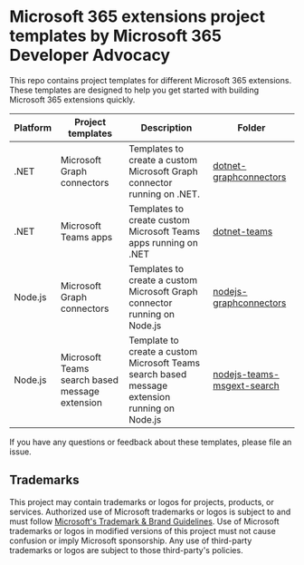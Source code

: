 # Microsoft 365 extensions project templates by Microsoft 365 Developer Advocacy

This repo contains project templates for different Microsoft 365 extensions. These templates are designed to help you get started with building Microsoft 365 extensions quickly.

Platform|Project templates|Description|Folder
---|---|---|---
.NET|Microsoft Graph connectors|Templates to create a custom Microsoft Graph connector running on .NET.|[dotnet-graphconnectors](./templates/dotnet-graphconnectors/README.md)
.NET|Microsoft Teams apps|Templates to create custom Microsoft Teams apps running on .NET|[dotnet-teams](./templates/dotnet-teams/README.md)
Node.js|Microsoft Graph connectors|Templates to create a custom Microsoft Graph connector running on Node.js|[nodejs-graphconnectors](./templates/nodejs-graphconnectors/README.md)
Node.js|Microsoft Teams search based message extension|Template to create a custom Microsoft Teams search based message extension running on Node.js|[nodejs-teams-msgext-search](./templates/nodejs-teams-msgext-search/README.md)

If you have any questions or feedback about these templates, please file an issue.

## Trademarks

This project may contain trademarks or logos for projects, products, or services. Authorized use of Microsoft
trademarks or logos is subject to and must follow
[Microsoft's Trademark & Brand Guidelines](https://www.microsoft.com/en-us/legal/intellectualproperty/trademarks/usage/general).
Use of Microsoft trademarks or logos in modified versions of this project must not cause confusion or imply Microsoft sponsorship.
Any use of third-party trademarks or logos are subject to those third-party's policies.
